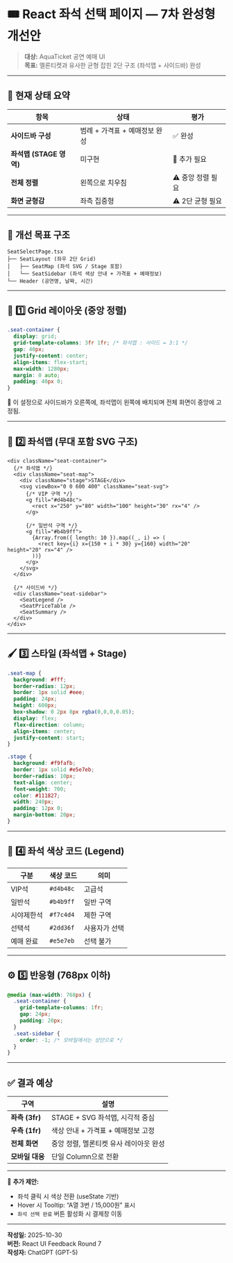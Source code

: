 # 🎟️ React 좌석 선택 페이지 — 7차 완성형 개선안

> **대상:** AquaTicket 공연 예매 UI  
> **목표:** 멜론티켓과 유사한 균형 잡힌 2단 구조 (좌석맵 + 사이드바) 완성

---

## 🎯 현재 상태 요약

| 항목 | 상태 | 평가 |
|------|------|------|
| **사이드바 구성** | 범례 + 가격표 + 예매정보 완성 | ✅ 완성 |
| **좌석맵 (STAGE 영역)** | 미구현 | 🚧 추가 필요 |
| **전체 정렬** | 왼쪽으로 치우침 | ⚠ 중앙 정렬 필요 |
| **화면 균형감** | 좌측 집중형 | ⚠ 2단 균형 필요 |

---

## 🧱 개선 목표 구조

```
SeatSelectPage.tsx
├── SeatLayout (좌우 2단 Grid)
│   ├── SeatMap (좌석 SVG / Stage 포함)
│   └── SeatSidebar (좌석 색상 안내 + 가격표 + 예매정보)
└── Header (공연명, 날짜, 시간)
```

---

## 🎨 1️⃣ Grid 레이아웃 (중앙 정렬)

```css
.seat-container {
  display: grid;
  grid-template-columns: 3fr 1fr; /* 좌석맵 : 사이드 = 3:1 */
  gap: 40px;
  justify-content: center;
  align-items: flex-start;
  max-width: 1280px;
  margin: 0 auto;
  padding: 40px 0;
}
```

📌 이 설정으로 사이드바가 오른쪽에, 좌석맵이 왼쪽에 배치되며 전체 화면이 중앙에 고정됨.

---

## 🎨 2️⃣ 좌석맵 (무대 포함 SVG 구조)

```tsx
<div className="seat-container">
  {/* 좌석맵 */}
  <div className="seat-map">
    <div className="stage">STAGE</div>
    <svg viewBox="0 0 600 400" className="seat-svg">
      {/* VIP 구역 */}
      <g fill="#d4b48c">
        <rect x="250" y="80" width="100" height="30" rx="4" />
      </g>

      {/* 일반석 구역 */}
      <g fill="#b4b9ff">
        {Array.from({ length: 10 }).map((_, i) => (
          <rect key={i} x={150 + i * 30} y={160} width="20" height="20" rx="4" />
        ))}
      </g>
    </svg>
  </div>

  {/* 사이드바 */}
  <div className="seat-sidebar">
    <SeatLegend />
    <SeatPriceTable />
    <SeatSummary />
  </div>
</div>
```

---

## 🖌️ 3️⃣ 스타일 (좌석맵 + Stage)

```css
.seat-map {
  background: #fff;
  border-radius: 12px;
  border: 1px solid #eee;
  padding: 24px;
  height: 600px;
  box-shadow: 0 2px 8px rgba(0,0,0,0.05);
  display: flex;
  flex-direction: column;
  align-items: center;
  justify-content: start;
}

.stage {
  background: #f9fafb;
  border: 1px solid #e5e7eb;
  border-radius: 10px;
  text-align: center;
  font-weight: 700;
  color: #111827;
  width: 240px;
  padding: 12px 0;
  margin-bottom: 20px;
}
```

---

## 🎨 4️⃣ 좌석 색상 코드 (Legend)

| 구분 | 색상 코드 | 의미 |
|------|------------|------|
| VIP석 | `#d4b48c` | 고급석 |
| 일반석 | `#b4b9ff` | 일반 구역 |
| 시야제한석 | `#f7c4d4` | 제한 구역 |
| 선택석 | `#2dd36f` | 사용자가 선택 |
| 예매 완료 | `#e5e7eb` | 선택 불가 |

---

## ⚙️ 5️⃣ 반응형 (768px 이하)

```css
@media (max-width: 768px) {
  .seat-container {
    grid-template-columns: 1fr;
    gap: 24px;
    padding: 20px;
  }
  .seat-sidebar {
    order: -1; /* 모바일에서는 상단으로 */
  }
}
```

---

## ✅ 결과 예상

| 구역 | 설명 |
|------|------|
| **좌측 (3fr)** | STAGE + SVG 좌석맵, 시각적 중심 |
| **우측 (1fr)** | 색상 안내 + 가격표 + 예매정보 고정 |
| **전체 화면** | 중앙 정렬, 멜론티켓 유사 레이아웃 완성 |
| **모바일 대응** | 단일 Column으로 전환 |

---

📌 **추가 제안:**  
- 좌석 클릭 시 색상 전환 (useState 기반)
- Hover 시 Tooltip: “A열 3번 / 15,000원” 표시
- `좌석 선택 완료` 버튼 활성화 시 결제창 이동

---

**작성일:** 2025-10-30  
**버전:** React UI Feedback Round 7  
**작성자:** ChatGPT (GPT-5)
